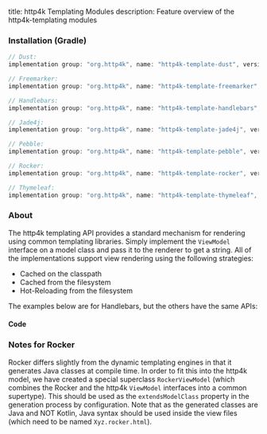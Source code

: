 title: http4k Templating Modules
description: Feature overview of the http4k-templating modules

### Installation (Gradle)

```groovy
// Dust: 
implementation group: "org.http4k", name: "http4k-template-dust", version: "4.35.0.0"

// Freemarker: 
implementation group: "org.http4k", name: "http4k-template-freemarker", version: "4.35.0.0"

// Handlebars: 
implementation group: "org.http4k", name: "http4k-template-handlebars", version: "4.35.0.0"

// Jade4j: 
implementation group: "org.http4k", name: "http4k-template-jade4j", version: "4.35.0.0"

// Pebble: 
implementation group: "org.http4k", name: "http4k-template-pebble", version: "4.35.0.0"

// Rocker: 
implementation group: "org.http4k", name: "http4k-template-rocker", version: "4.35.0.0"

// Thymeleaf: 
implementation group: "org.http4k", name: "http4k-template-thymeleaf", version: "4.35.0.0"
```

### About
The http4k templating API provides a standard mechanism for rendering using common templating libraries. Simply implement the `ViewModel` interface on a model class and pass it to the renderer to get a string. All of the implementations support view rendering using the following strategies:

* Cached on the classpath
* Cached from the filesystem
* Hot-Reloading from the filesystem

The examples below are for Handlebars, but the others have the same APIs:

#### Code  [<img class="octocat"/>](https://github.com/http4k/http4k/blob/master/src/docs/guide/reference/templating/example.kt)

<script src="https://gist-it.appspot.com/https://github.com/http4k/http4k/blob/master/src/docs/guide/reference/templating/example.kt"></script>

### Notes for Rocker
Rocker differs slightly from the dynamic templating engines in that it generates Java classes at compile time. In order to fit this into the http4k model, we have created a special superclass `RockerViewModel` (which combines the Rocker and the http4k `ViewModel` interfaces into a common supertype). This should be used as the `extendsModelClass` property in the generation process by configuration. Note that as the generated classes are Java and NOT Kotlin, Java syntax should be used inside the view files (which need to be named `Xyz.rocker.html`).

[http4k]: https://http4k.org

